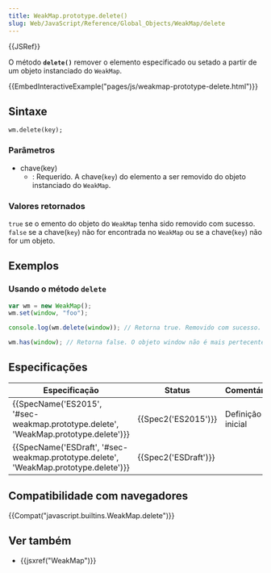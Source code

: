 ```yaml
---
title: WeakMap.prototype.delete()
slug: Web/JavaScript/Reference/Global_Objects/WeakMap/delete
---
```


{{JSRef}}

O método **`delete()`** remover o elemento especificado ou setado a partir de um objeto instanciado do `WeakMap`.

{{EmbedInteractiveExample("pages/js/weakmap-prototype-delete.html")}}

## Sintaxe

```
wm.delete(key);
```

### Parâmetros

- chave(key)
  - : Requerido. A chave(`key`) do elemento a ser removido do objeto instanciado do `WeakMap`.

### Valores retornados

`true` se o emento do objeto do `WeakMap` tenha sido removido com sucesso. `false` se a chave(`key`) não for encontrada no `WeakMap` ou se a chave(`key`) não for um objeto.

## Exemplos

### Usando o método `delete`

```js
var wm = new WeakMap();
wm.set(window, "foo");

console.log(wm.delete(window)); // Retorna true. Removido com sucesso.

wm.has(window); // Retorna false. O objeto window não é mais pertecente ao WeakMap.
```

## Especificações

| Especificação                                                                        | Status               | Comentário        |
| ------------------------------------------------------------------------------------ | -------------------- | ----------------- |
| {{SpecName('ES2015', '#sec-weakmap.prototype.delete', 'WeakMap.prototype.delete')}}  | {{Spec2('ES2015')}}  | Definição inicial |
| {{SpecName('ESDraft', '#sec-weakmap.prototype.delete', 'WeakMap.prototype.delete')}} | {{Spec2('ESDraft')}} |                   |

## Compatibilidade com navegadores

{{Compat("javascript.builtins.WeakMap.delete")}}

## Ver também

- {{jsxref("WeakMap")}}
